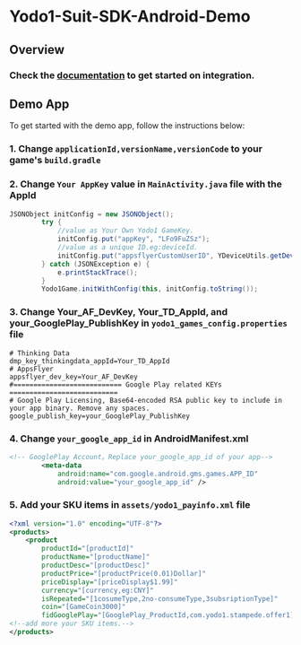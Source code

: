 # Yodo1-Suit-SDK-Android-Demo

## Overview

### Check the [documentation](https://github.com/Yodo1Games/Suit-Document/blob/master/README.md) to get started on integration.

## Demo App
To get started with the demo app, follow the instructions below:

### 1. Change `applicationId,versionName,versionCode` to your game's `build.gradle`

### 2. Change `Your AppKey` value in `MainActivity.java` file with the AppId

``` java
JSONObject initConfig = new JSONObject();
        try {
            //value as Your Own Yodo1 GameKey.
            initConfig.put("appKey", "LFo9FuZSz");
            //value as a unique ID.eg:deviceId.
            initConfig.put("appsflyerCustomUserID", YDeviceUtils.getDeviceId(this));
        } catch (JSONException e) {
            e.printStackTrace();
        }
        Yodo1Game.initWithConfig(this, initConfig.toString());
```
### 3. Change Your_AF_DevKey, Your_TD_AppId, and your_GooglePlay_PublishKey in `yodo1_games_config.properties` file

``` properties
# Thinking Data
dmp_key_thinkingdata_appId=Your_TD_AppId
# AppsFlyer
appsflyer_dev_key=Your_AF_DevKey
#=========================== Google Play related KEYs ===========================
# Google Play Licensing, Base64-encoded RSA public key to include in your app binary. Remove any spaces.
google_publish_key=your_GooglePlay_PublishKey
```

### 4. Change `your_google_app_id` in AndroidManifest.xml

``` xml
<!-- GooglePlay Account。Replace your_google_app_id of your app-->
        <meta-data
            android:name="com.google.android.gms.games.APP_ID"
            android:value="your_google_app_id" />
```

### 5. Add your SKU items in `assets/yodo1_payinfo.xml` file

```xml
<?xml version="1.0" encoding="UTF-8"?>
<products>
    <product
        productId="[productId]"
        productName="[productName]"
        productDesc="[productDesc]"
        productPrice="[productPrice(0.01)Dollar]"
        priceDisplay="[priceDisplay$1.99]"
        currency="[currency,eg:CNY]"
        isRepeated="[1cosumeType,2no-consumeType,3subsriptionType]"
        coin="[GameCoin3000]"
        fidGooglePlay="[GooglePlay_ProductId,com.yodo1.stampede.offer1]"/>
<!--add more your SKU items.-->
</products>
```

